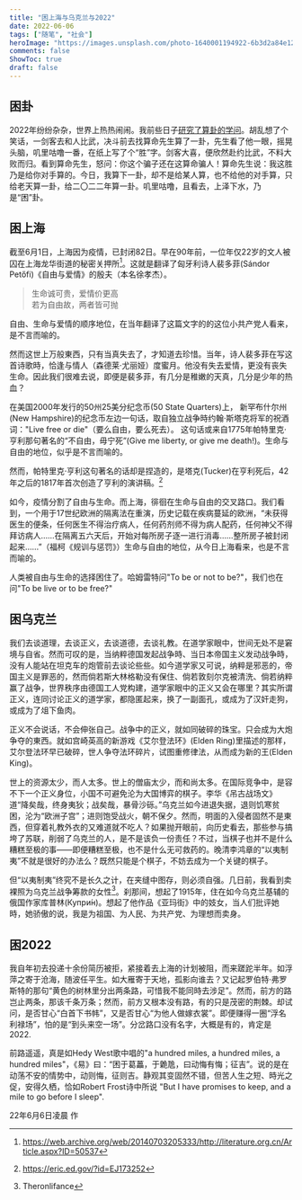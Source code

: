 ```yaml
---
title: "困上海与乌克兰与2022"
date: 2022-06-06
tags: ["随笔", "社会"]
heroImage: "https://images.unsplash.com/photo-1640001194922-6b3d2a84e126?ixlib=rb-1.2.1&ixid=MnwxMjA3fDB8MHxwaG90by1wYWdlfHx8fGVufDB8fHx8&auto=format&fit=crop&w=1470&q=80"
comments: false
ShowToc: true
draft: false
---
```


## 困卦

2022年纷纷杂杂，世界上热热闹闹。我前些日子[研究了算卦的学问](https://xhou.me/2022/04/%E8%AE%BA%E7%AE%97%E5%91%BD%E4%B8%8E%E8%AF%81%E6%98%8E%E4%B9%8B/)。胡乱想了个笑话，一剑客去和人比武，决斗前去找算命先生算了一卦，先生看了他一眼，摇晃头脑，叽里咕噜一番，在纸上写了个“胜”字。剑客大喜，便欣然赴约比武，不料大败而归。看到算命先生，怒问：你这个骗子还在这算命骗人！算命先生说：我这胜乃是给你对手算的。今日，我算下一卦，却不是给某人算，也不给他的对手算，只给老天算一卦，给二〇二二年算一卦。叽里咕噜，且看去，上泽下水，乃是“困”卦。

## 困上海

截至6月1日，上海因为疫情，已封闭82日。早在90年前，一位年仅22岁的文人被囚在上海龙华街道的秘密关押所[^1]。这就是翻译了匈牙利诗人裴多菲(Sándor Petőfi)《自由与爱情》的殷夫（本名徐孝杰）。

> 生命诚可贵，爱情价更高  
> 若为自由故，两者皆可抛

自由、生命与爱情的顺序地位，在当年翻译了这篇文字的的这位小共产党人看来，是不言而喻的。

然而这世上万般東西，只有当真失去了，才知道去珍惜。当年，诗人裴多菲在写这首诗歌時，恰逢与情人（森德莱·尤丽娅）度蜜月。他没有失去爱情，更没有丧失生命。因此我们很难去说，即便是裴多菲，有几分是稚嫩的天真，几分是少年的热血？

在美国2000年发行的50州25美分纪念币(50 State Quarters)上， 新罕布什尔州(New Hampshire)的纪念币左边一句话，取自独立战争時约翰·斯塔克将军的祝酒词："Live free or die"（要么自由，要么死去）。 这句话或来自1775年帕特里克·亨利那句著名的“不自由，毋宁死”(Give me liberty, or give me death!)。生命与自由的地位，似乎是不言而喻的。

然而，帕特里克·亨利这句著名的话却是捏造的，是塔克(Tucker)在亨利死后，42年之后的1817年首次创造了亨利的演讲稿。[^4]

如今，疫情分割了自由与生命。而上海，徘徊在生命与自由的交叉路口。我们看到，一个用于17世纪欧洲的隔离法在重演，历史记载在疾病蔓延的欧洲，“未获得医生的便条，任何医生不得治疗病人，任何药剂师不得为病人配药，任何神父不得拜访病人……在隔离五六天后，开始对每所房子逐一进行消毒……整所房子被封闭起来……”（福柯《规训与惩罚》）生命与自由的地位，从今日上海看来，也是不言而喻的。

人类被自由与生命的选择困住了。哈姆雷特问"To be or not to be?"，我们也在问"To be live or to be free?"

## 困乌克兰

我们去谈道理，去谈正义，去谈道德，去谈礼教。在道学家眼中，世间无处不是窘境与自省。然而可叹的是，当纳粹德国发起战争時、当日本帝国主义发动战争時，没有人能站在坦克车的炮管前去谈论些些。如今道学家又可说，纳粹是邪恶的，帝国主义是罪恶的，然而倘若斯大林格勒没有保住、倘若敦刻尔克被清洗、倘若纳粹赢了战争，世界秩序由德国工人党构建，道学家眼中的正义又会在哪里？其实所谓正义，连同讨论正义的道学家，都隐匿起来，换了一副面孔，或成为了汉奸走狗，或成为了俎下鱼肉。

正义不会说话，不会伸张自己。战争中的正义，就如同破碎的珠宝。只会成为大炮争夺的東西。就如宫崎英高的新游戏《艾尔登法环》(Elden Ring)里描述的那样，艾尔登法环早已破碎，世人争夺法环碎片，试图重修律法，从而成为新的王(Elden King)。

世上的资源太少，而人太多。世上的僧庙太少，而和尚太多。在国际竞争中，是容不下一个正义身位，小国不可避免沦为大国博弈的棋子。李华《吊古战场文》道“降矣哉，终身夷狄；战矣哉，暴骨沙砾。”乌克兰如今进退失据，退则饥寒贫困，沦为“欧洲子宫”；进则饱受战火，朝不保夕。然而，明面的入侵者固然不是東西，但穿着礼教外衣的又难道就不吃人？如果抛开眼前，向历史看去，那些参与搞垮了苏联，削弱了乌克兰的人，是不是该负一份责任？不过，当棋子也并不是什么糟糕至极的事——即便糟糕至极，也不是什么无可救药的。晚清李鸿章的“以夷制夷”不就是很好的办法么？既然只能是个棋子，不妨去成为一个关键的棋子。

但“以夷制夷”终究不是长久之计，在夹缝中图存，则必须自强。几日前，我看到卖裸照为乌克兰战争筹款的女性[^2]。刹那间，想起了1915年，住在如今乌克兰基辅的俄国作家库普林(Купри́н)。想起了他作品《亚玛街》中的妓女，当人们批评她時，她骄傲的说，我是为祖国、为人民、为共产党、为理想而卖身。

## 困2022

我自年初去投递十余份简历被拒，紧接着去上海的计划被阻，而来蹉跎半年。如浮萍之寄于沧海，随波任平生。如大雁寄于天地，孤影向谁去？又记起罗伯特·弗罗斯特的那句“黄色的树林里分出两条路，可惜我不能同時去涉足”。然而，前方的路岂止两条，那该千条万条；然而，前方又根本没有路，有的只是茂密的荆棘。却试问，是否甘心“白首下书帏”，又是否甘心“为他人做嫁衣裳”。即便赚得一圈“浮名利禄场”，怕的是“到头来空一场”。分岔路口没有名字，大概是有的，肯定是2022.

前路遥遥，真是如Hedy West歌中唱的"a hundred miles, a hundred miles, a hundred miles"，《易》曰：“困于葛藟，于臲卼，曰动悔有悔；征吉”。说的是在动荡不安的情势中，动则悔，征则吉。静观其变固然不错，但苦人生之短、時光之促，安得久栖，恰如Robert Frost诗中所说 "But I have promises to keep, and a mile to go before I sleep".

22年6月6日凌晨 作

[^1]: https://web.archive.org/web/20140703205333/http://literature.org.cn/Article.aspx?ID=50537

[^2]: Theronlifance

[^4]: https://eric.ed.gov/?id=EJ173252
